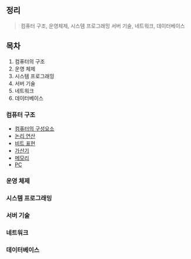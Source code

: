 ## 정리
> 컴퓨터 구조, 운영체제, 시스템 프로그래밍 서버 기술, 네트워크, 데이터베이스

## 목차
1. 컴퓨터의 구조
2. 운영 체제
3. 시스템 프로그래밍
4. 서버 기술
5. 네트워크
6. 데이터베이스

### 컴퓨터 구조
- [컴퓨터의 구성요소](ComputerArchitecture/컴퓨터의구성요소.md)
- [논리 연산](ComputerArchitecture/논리연산.md)
- [비트 표현](ComputerArchitecture/비트표현.md)
- [가산기](ComputerArchitecture/가산기.md)
- [메모리](ComputerArchitecture/메모리.md)
- [PC](ComputerArchitecture/PC.md)


### 운영 체제

### 시스템 프로그래밍

### 서버 기술

### 네트워크

### 데이터베이스